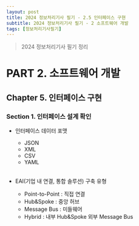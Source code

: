 ```yaml
---
layout: post
title: 2024 정보처리기사 필기 - 2.5 인터페이스 구현
subtitle: 2024 정보처리기사 필기 - 2 소프트웨어 개발
tags: [정보처리기사필기]
---
```

> 2024 정보처리기사 필기 정리

# PART 2. 소프트웨어 개발
## Chapter 5. 인터페이스 구현
### Section 1. 인터페이스 설계 확인

- 인터페이스 데이터 포맷
  - JSON
  - XML
  - CSV
  - YAML
<br/><br/>

- EAI(기업 내 연결, 통합 솔루션) 구축 유형
  - Point-to-Point : 직접 연결
  - Hub&Spoke : 중앙 허브
  - Message Bus : 미들웨어
  - Hybrid : 내부 Hub&Spoke 외부 Message Bus
<br/><br/>
